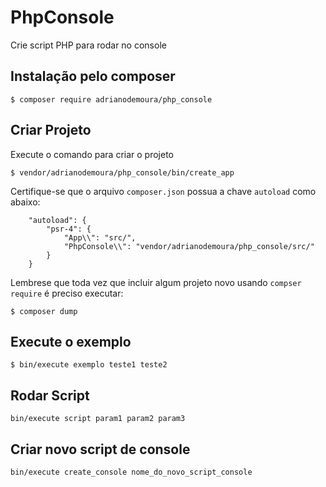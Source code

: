 # PhpConsole
Crie script PHP para rodar no console

## Instalação pelo composer
```
$ composer require adrianodemoura/php_console
```

## Criar Projeto
Execute o comando para criar o projeto
```
$ vendor/adrianodemoura/php_console/bin/create_app
```

Certifique-se que o arquivo `composer.json` possua a chave `autoload` como abaixo:
```
    "autoload": {
        "psr-4": {
            "App\\": "src/",
            "PhpConsole\\": "vendor/adrianodemoura/php_console/src/"
        }
    }
```   
Lembrese que toda vez que incluir algum projeto novo usando `compser require` é preciso executar:
```
$ composer dump
```

## Execute o exemplo 
```
$ bin/execute exemplo teste1 teste2
```

## Rodar Script
```
bin/execute script param1 param2 param3
```

## Criar novo script de console
```
bin/execute create_console nome_do_novo_script_console
```